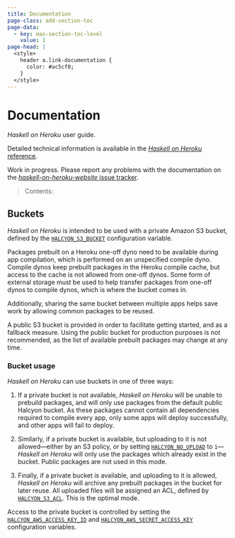 ```yaml
---
title: Documentation
page-class: add-section-toc
page-data:
  - key: max-section-toc-level
    value: 1
page-head: |
  <style>
    header a.link-documentation {
      color: #ac5cf0;
    }
  </style>
---
```



Documentation
=============

_Haskell on Heroku_ user guide.

Detailed technical information is available in the [_Haskell on Heroku_ reference](documentation/reference/).

Work in progress.  Please report any problems with the documentation on the [_haskell-on-heroku-website_ issue tracker](https://github.com/mietek/haskell-on-heroku-website/issues/).

> Contents:


Buckets
-------

_Haskell on Heroku_ is intended to be used with a private Amazon S3 bucket, defined by the [`HALCYON_S3_BUCKET`](documentation/reference/#halcyon_s3_bucket) configuration variable.

Packages prebuilt on a Heroku one-off dyno need to be available during app compilation, which is performed on an unspecified compile dyno.  Compile dynos keep prebuilt packages in the Heroku compile cache, but access to the cache is not allowed from one-off dynos.  Some form of external storage must be used to help transfer packages from one-off dynos to compile dynos, which is where the bucket comes in.

Additionally, sharing the same bucket between multiple apps helps save work by allowing common packages to be reused.

A public S3 bucket is provided in order to facilitate getting started, and as a fallback measure.  Using the public bucket for production purposes is not recommended, as the list of available prebuilt packages may change at any time.


### Bucket usage

_Haskell on Heroku_ can use buckets in one of three ways:

1.  If a private bucket is not available, _Haskell on Heroku_ will be unable to prebuild packages, and will only use packages from the default public Halcyon bucket.  As these packages cannot contain all dependencies required to compile every app, only some apps will deploy successfully, and other apps will fail to deploy.

2.  Similarly, if a private bucket is available, but uploading to it is not allowed—either by an S3 policy, or by setting [`HALCYON_NO_UPLOAD`](documentation/reference/#halcyon_no_upload) to `1`—_Haskell on Heroku_ will only use the packages which already exist in the bucket.  Public packages are not used in this mode.

3.  Finally, if a private bucket is available, and uploading to it is allowed, _Haskell on Heroku_ will archive any prebuilt packages in the bucket for later reuse.  All uploaded files will be assigned an ACL, defined by [`HALCYON_S3_ACL`](documentation/reference/#halcyon_s3_acl).  This is the optimal mode.

Access to the private bucket is controlled by setting the [`HALCYON_AWS_ACCESS_KEY_ID`](documentation/reference/#halcyon_aws_access_key) and [`HALCYON_AWS_SECRET_ACCESS_KEY`](documentation/reference/#halcyon_aws_secret_access_key) configuration variables.
